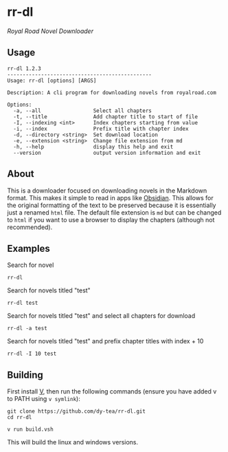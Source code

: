 # rr-dl

_Royal Road Novel Downloader_

## Usage

```
rr-dl 1.2.3
-----------------------------------------------
Usage: rr-dl [options] [ARGS]

Description: A cli program for downloading novels from royalroad.com

Options:
  -a, --all                 Select all chapters
  -t, --title               Add chapter title to start of file
  -I, --indexing <int>      Index chapters starting from value
  -i, --index               Prefix title with chapter index
  -d, --directory <string>  Set download location
  -e, --extension <string>  Change file extension from md
  -h, --help                display this help and exit
  --version                 output version information and exit
```

## About
This is a downloader focused on downloading novels in the Markdown format. This makes it simple to read in apps like [Obsidian](https://obsidian.md). This allows for the original formatting of the text to be preserved because it is essentially just a renamed `html` file. The default file extension is `md` but can be changed to `html` if you want to use a browser to display the chapters (although not recommended).

## Examples
Search for novel
```
rr-dl
```

Search for novels titled "test"
```
rr-dl test
```

Search for novels titled "test" and select all chapters for download
```
rr-dl -a test
```

Search for novels titled "test" and prefix chapter titles with index + 10
```
rr-dl -I 10 test
```

## Building
First install [V](https://vlang.io), then run the following commands (ensure you have added v to PATH using `v symlink`):

```
git clone https://github.com/dy-tea/rr-dl.git
cd rr-dl

v run build.vsh
```

This will build the linux and windows versions.
